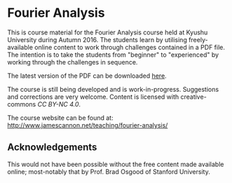 # Fourier Analysis
This is course material for the Fourier Analysis course held at Kyushu University during Autumn 2016.
The students learn by utilising freely-available online content to work through challenges contained in a PDF file.
The intention is to take the students from "beginner" to "experienced" by working through the challenges in sequence.

The latest version of the PDF can be downloaded [here](https://raw.githubusercontent.com/NanoScaleDesign/FourierAnalysis/master/ode.pdf).

The course is still being developed and is work-in-progress.
Suggestions and corrections are very welcome. Content is licensed with creative-commons *CC BY-NC 4.0*.

The course website can be found at: http://www.jamescannon.net/teaching/fourier-analysis/

## Acknowledgements
This would not have been possible without the free content made available online; most-notably that by Prof. Brad Osgood of Stanford University.
